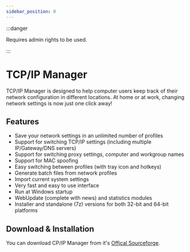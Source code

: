 ```yaml
---
sidebar_position: 0
---
```


:::danger 

Requires admin rights to be used.

:::

# TCP/IP Manager

TCP/IP Manager is designed to help computer users keep track of their network configuration in different locations. At home or at work, changing network settings is now just one click away!

## Features

- Save your network settings in an unlimited number of profiles
- Support for switching TCP/IP settings (including multiple IP/Gateway/DNS servers)
- Support for switching proxy settings, computer and workgroup names
- Support for MAC spoofing
- Easy switching between profiles (with tray icon and hotkeys)
- Generate batch files from network profiles
- Import current system settings
- Very fast and easy to use interface
- Run at Windows startup
- WebUpdate (complete with news) and statistics modules
- Installer and standalone (7z) versions for both 32-bit and 64-bit platforms

## Download & Installation

You can download CP/IP Manager from it's [Offical Sourceforge](https://sourceforge.net/projects/tcpipmanager/).
